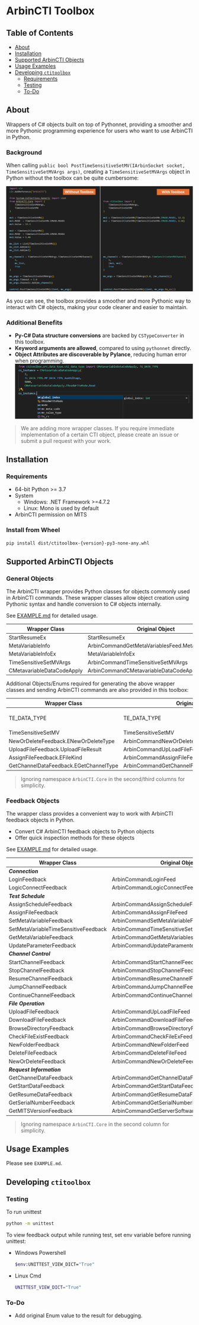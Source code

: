 # ArbinCTI Toolbox
## Table of Contents
- [About](#about)
- [Installation](#installation)
- [Supported ArbinCTI Objects](#supported-arbincti-objects)
- [Usage Examples](#usage-examples)
- [Developing `ctitoolbox`](#developing-ctitoolbox)
    - [Requirements](#requirements)
    - [Testing](#testing)
    - [To-Do](#to-do)

## About
Wrappers of C# objects built on top of Pythonnet, providing a smoother and more Pythonic programming experience for users who want to use ArbinCTI in Python.

### Background
When calling `public bool PostTimeSensitiveSetMV(IArbinSocket socket, TimeSensitiveSetMVArgs args)`, creating a `TimeSensitiveSetMVArgs` object in Python without the toolbox can be quite cumbersome:

![](resource/compare.png)

As you can see, the toolbox provides a smoother and more Pythonic way to interact with C# objects, making your code cleaner and easier to maintain.

### Additional Benefits
- **Py-C# Data structure conversions** are backed by `CSTypeConverter` in this toolbox.
- **Keyword arguments are allowed**, compared to using `pythonnet` directly. 
- **Object Attributes are discoverable by Pylance**, reducing human error when programming. \
    ![](resource/pylance.png)

> We are adding more wrapper classes. If you require immediate implementation of a certain CTI object, please create an issue or submit a pull request with your work.

## Installation
### Requirements
- 64-bit Python >= 3.7
- System
    - Windows: .NET Framework >=4.7.2
    - Linux: Mono is used by default
- ArbinCTI permission on MITS
### Install from Wheel
```bash
pip install dist/ctitoolbox-{version}-py3-none-any.whl
```

## Supported ArbinCTI Objects
### General Objects
The ArbinCTI wrapper provides Python classes for objects commonly used in ArbinCTI commands. These wrapper classes allow object creation using Pythonic syntax and handle conversion to C# objects internally. 

See [EXAMPLE.md](EXAMPLE.md#arbincti-object-creation) for detailed usage.

| Wrapper Class              | Original Object                                           |
|----------------------------|-----------------------------------------------------------|
| StartResumeEx              | StartResumeEx                                             |
| MetaVariableInfo           | ArbinCommandGetMetaVariablesFeed.MetaVariableInfo         |
| MetaVariableInfoEx         | MetaVariableInfoEx                                        |
| TimeSensitiveSetMVArgs     | ArbinCommandTimeSensitiveSetMVArgs                        |
| CMetavariableDataCodeApply | ArbinCommandCMetavariableDataCodeApply                    |

Additional Objects/Enums required for generating the above wrapper classes and sending ArbinCTI commands are also provided in this toolbox:

| Wrapper Class                          | Original Object                                      | Required By                            |
|----------------------------------------|------------------------------------------------------|----------------------------------------|
| TE_DATA_TYPE                           | TE_DATA_TYPE                                         | MetaVariableInfo, MetaVariableInfoEx, CMetavariableDataCodeApply |
| TimeSensitiveSetMV                     | TimeSensitiveSetMV                                   | TimeSensitiveSetMVArgs                 |
| NewOrDeleteFeedback.ENewOrDeleteType   | ArbinCommandNewOrDeleteFeed.NEW_OR_DELETE_TYPE       | *PostNewOrDelete*                      |
| UploadFileFeedback.UploadFileResult    | ArbinCommandUpLoadFileFeed.CUpLoadFileResult         | *PostUpLoadFile*                       |
| AssignFileFeedback.EFileKind           | ArbinCommandAssignFileFeed.EFileKind                 | *PostAssignFile*                       |
| GetChannelDataFeedback.EGetChannelType | ArbinCommandGetChannelFeed.GET_CHANNEL_TYPE          | *PostGetChannelsData*                  |

> Ignoring namespace `ArbinCTI.Core` in the second/third columns for simplicity.

### Feedback Objects
The wrapper class provides a convenient way to work with ArbinCTI feedback objects in Python.
- Convert C# ArbinCTI feedback objects to Python objects
- Offer quick inspection methods for these objects

See [EXAMPLE.md](EXAMPLE.md#arbincti-feedback-accessing) for detailed usage.

| Wrapper Class                        | Original Object                                   |
|--------------------------------------|---------------------------------------------------|
| ***Connection***                     |                                                   |
| LoginFeedback                        | ArbinCommandLoginFeed                             |
| LogicConnectFeedback                 | ArbinCommandLogicConnectFeed                      |
| ***Test Schedule***                  |                                                   |
| AssignScheduleFeedback               | ArbinCommandAssignScheduleFeed                    |
| AssignFileFeedback                   | ArbinCommandAssignFileFeed                        |
| SetMetaVariableFeedback              | ArbinCommandSetMetaVariableFeed                   |
| SetMetaVariableTimeSensitiveFeedback | ArbinCommandTimeSensitiveSetMVFeed                |
| GetMetaVariableFeedback              | ArbinCommandGetMetaVariablesFeed                  |
| UpdateParameterFeedback              | ArbinCommandUpdateParamenterFeed                  |
| ***Channel Control***                |                                                   |
| StartChannelFeedback                 | ArbinCommandStartChannelFeed                      |
| StopChannelFeedback                  | ArbinCommandStopChannelFeed                       |
| ResumeChannelFeedback                | ArbinCommandResumeChannelFeed                     |
| JumpChannelFeedback                  | ArbinCommandJumpChannelFeed                       |
| ContinueChannelFeedback              | ArbinCommandContinueChannelFeed                   |
| ***File Operation***                 |                                                   |
| UploadFileFeedback                   | ArbinCommandUpLoadFileFeed                        |
| DownloadFileFeedback                 | ArbinCommandDownloadFileFeed                      |
| BrowseDirectoryFeedback              | ArbinCommandBrowseDirectoryFeed                   |
| CheckFileExistFeedback               | ArbinCommandCheckFileExFeed                       |
| NewFolderFeedback                    | ArbinCommandNewFolderFeed                         |
| DeleteFileFeedback                   | ArbinCommandDeleteFileFeed                        |
| NewOrDeleteFeedback                  | ArbinCommandNewOrDeleteFeed                       |
| ***Request Information***            |                                                   |
| GetChannelDataFeedback               | ArbinCommandGetChannelDataFeed                    |
| GetStartDataFeedback                 | ArbinCommandGetStartDataFeed                      |
| GetResumeDataFeedback                | ArbinCommandGetResumeDataFeed                     |
| GetSerialNumberFeedback              | ArbinCommandGetSerialNumberFeed                   |
| GetMITSVersionFeedback               | ArbinCommandGetServerSoftwareVersionNumberFeed    |

> Ignoring namespace `ArbinCTI.Core` in the second column for simplicity.

## Usage Examples
Please see `EXAMPLE.md`.

## Developing `ctitoolbox`
### Testing
To run unittest
```sh
python -m unittest
```

To view feedback output while running test, set env variable before running unittest:
- Windows Powershell
    ```sh
    $env:UNITTEST_VIEW_DICT="True"
    ```
- Linux Cmd
    ```sh
    UNITTEST_VIEW_DICT="True"
    ```

### To-Do
- Add original Enum value to the result for debugging.
